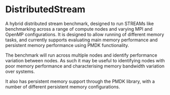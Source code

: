 # DistributedStream
A hybrid distributed stream benchmark, designed to run STREAMs like benchmarking across a range of compute nodes and varying MPI and  OpenMP configurations. It is designed to allow running of different memory tasks, and currently supports evaluating main memory performance and persistent memory performance using PMDK functionality. 

The benchmark will run across multiple nodes and identify performance variation between nodes. As such it may be useful to identifying nodes with poor memory performance and characterising memory bandwidth variation over systems.

It also has persistent memory support through the PMDK library, with a number of different persistent memory configurations.
